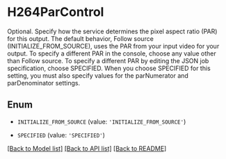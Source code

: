 # H264ParControl

Optional. Specify how the service determines the pixel aspect ratio (PAR) for this output. The default behavior, Follow source (INITIALIZE_FROM_SOURCE), uses the PAR from your input video for your output. To specify a different PAR in the console, choose any value other than Follow source. To specify a different PAR by editing the JSON job specification, choose SPECIFIED. When you choose SPECIFIED for this setting, you must also specify values for the parNumerator and parDenominator settings.

## Enum

* `INITIALIZE_FROM_SOURCE` (value: `'INITIALIZE_FROM_SOURCE'`)

* `SPECIFIED` (value: `'SPECIFIED'`)

[[Back to Model list]](../README.md#documentation-for-models) [[Back to API list]](../README.md#documentation-for-api-endpoints) [[Back to README]](../README.md)


